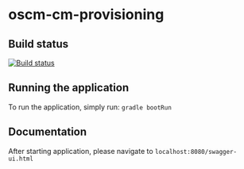 # oscm-cm-provisioning


## Build status

[![Build status](https://travis-ci.org/servicecatalog/oscm-app-api.svg?branch=master)](https://travis-ci.org/servicecatalog/oscm-app-api)

## Running the application

To run the application, simply run: `gradle bootRun`

## Documentation

After starting application, please navigate to `localhost:8080/swagger-ui.html`